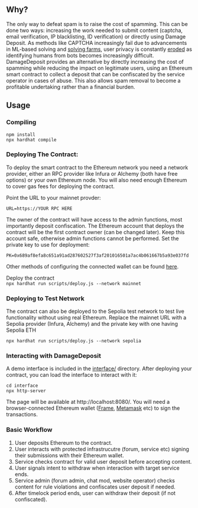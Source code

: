 ## Why?

The only way to defeat spam is to raise the cost of spamming. This can be done two ways: increasing the work needed to submit content (captcha, email verification, IP blacklisting, ID verification) or directly using Damage Deposit. As methods like CAPTCHA increasingly fail due to advancements in ML-based solving and [solving farms](https://en.wikipedia.org/wiki/CAPTCHA#Human_labor), user privacy is constantly [eroded](https://en.wikipedia.org/wiki/ReCAPTCHA#Privacy) as identifying humans from bots becomes increasingly difficult. DamageDeposit provides an alternative by directly increasing the cost of spamming while reducing the impact on legitimate users, using an Ethereum smart contract to collect a deposit that can be confiscated by the service operator in cases of abuse. This also allows spam removal to become a profitable undertaking rather than a financial burden.

## Usage
### Compiling
    npm install
    npx hardhat compile

### Deploying The Contract:
To deploy the smart contract to the Ethereum network you need a network provider, either an RPC provider like Infura or Alchemy (both have free options) or your own Ethereum node. You will also need enough Ethereum to cover gas fees for deploying the contract.  

Point the URL to your mainnet provder:  

`URL=https://YOUR RPC HERE`  

The owner of the contract will have access to the admin functions, most importantly deposit confiscation. The Ethereum account that deploys the contract will be the first contract owner (can be changed later). Keep this account safe, otherwise admin functions cannot be performed.
Set the private key to use for deployment:  

`PK=0x689af8efa8c651a91ad287602527f3af201016501a7ac4b061667b5a93e037fd`  

Other methods of configuring the connected wallet can be found [here](https://hardhat.org/hardhat-runner/docs/config#hd-wallet-config).

Deploy the contract  
`npx hardhat run scripts/deploy.js --network mainnet`

### Deploying to Test Network
The contract can also be deployed to the Sepolia test network to test live functionality without using real Ethereum. Replace the mainnet URL with a Sepolia provider (Infura, Alchemy) and the private key with one having Sepolia ETH

`npx hardhat run scripts/deploy.js --network sepolia`

### Interacting with DamageDeposit
A demo interface is included in the [interface/](/interface) directory. After deploying your contract, you can load the interface to interact with it: 
``` 
cd interface  
npx http-server
```
The page will be available at http://localhost:8080/. You will need a browser-connected Ethereum wallet ([Frame](https://frame.sh/), [Metamask](https://metamask.io/) etc) to sign the transactions.

### Basic Workflow
1. User deposits Ethereum to the contract.
2. User interacts with protected infrastrucutre (forum, service etc) signing their submissions with their Ethereum wallet. 
3. Service checks contract for valid user deposit before accepting content.
4. User signals intent to withdraw when interaction with target service ends.
5. Service admin (forum admin, chat mod, website operator) checks content for rule violations and confiscates user deposit if needed.
6. After timelock period ends, user can withdraw their deposit (if not confiscated).



